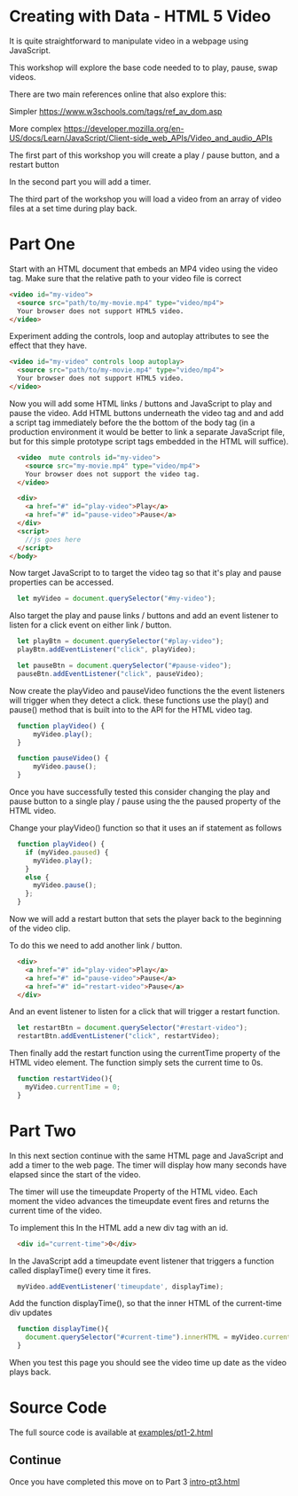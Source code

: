 # Creating with Data - HTML 5 Video
It is quite straightforward to manipulate video in a webpage using JavaScript.

This workshop will explore the base code needed to to play, pause, swap videos.

There are two main references online that also explore this:

Simpler
https://www.w3schools.com/tags/ref_av_dom.asp 

More complex 
https://developer.mozilla.org/en-US/docs/Learn/JavaScript/Client-side_web_APIs/Video_and_audio_APIs 

The first part of this workshop you will create a play / pause button, and a restart button 

In the second part you will add a timer.

The third part of the  workshop you will load a video from an array of video files at a set time during play back.

# Part One
Start with an  HTML document that embeds an MP4 video using the video tag.
Make sure that the relative path to your video file is correct
```html
<video id="my-video">
  <source src="path/to/my-movie.mp4" type="video/mp4">
  Your browser does not support HTML5 video.
</video>
```
Experiment adding the controls,  loop and autoplay attributes to see the effect that they have. 
```html
<video id="my-video" controls loop autoplay>
  <source src="path/to/my-movie.mp4" type="video/mp4">
  Your browser does not support HTML5 video.
</video>
```
Now you will add some HTML links / buttons and JavaScript to play and pause the video. Add  HTML buttons underneath the video tag and and add a script tag immediately before the the bottom of the body tag (in a production environment it would be better to link a separate JavaScript file, but for this simple prototype script tags embedded in the HTML will suffice).
```html
  <video  mute controls id="my-video">
    <source src="my-movie.mp4" type="video/mp4">
    Your browser does not support the video tag.
  </video>

  <div>
    <a href="#" id="play-video">Play</a>
    <a href="#" id="pause-video">Pause</a>
  </div>
  <script> 
    //js goes here
  </script> 
</body>
```
Now  target JavaScript to to target the video tag so that it's play and pause properties can be accessed.
```JavaScript
  let myVideo = document.querySelector("#my-video"); 
```
Also target the play and pause links / buttons and add an event listener to listen for a click event on either link / button. 
```JavaScript
  let playBtn = document.querySelector("#play-video"); 
  playBtn.addEventListener("click", playVideo);

  let pauseBtn = document.querySelector("#pause-video"); 
  pauseBtn.addEventListener("click", pauseVideo);
```
Now create the playVideo and pauseVideo functions the the event listeners will trigger when they detect a click. these functions use the play() and pause() method that is built into to the API for the HTML video tag.
```JavaScript
  function playVideo() { 
      myVideo.play(); 
  }

  function pauseVideo() { 
      myVideo.pause(); 
  } 
```
Once you have  successfully tested this consider changing the play and pause button to a single play / pause using the the paused property of the HTML video.

Change your playVideo() function so that it uses an if statement as follows
```JavaScript
  function playVideo() { 
    if (myVideo.paused) {
      myVideo.play(); 
    }
    else {
      myVideo.pause();
    };
  }
```
Now we will add a restart button that sets the player back to the beginning of the video clip.

To do this we need to add another link / button.
```html
  <div>
    <a href="#" id="play-video">Play</a>
    <a href="#" id="pause-video">Pause</a>
    <a href="#" id="restart-video">Pause</a>
  </div>
```
And an event listener to listen for a click that will trigger a restart function.
```JavaScript
  let restartBtn = document.querySelector("#restart-video");
  restartBtn.addEventListener("click", restartVideo); 
```
Then finally add the restart function using the currentTime property of the HTML video element. The function simply sets the current time to 0s. 
```JavaScript
  function restartVideo(){
    myVideo.currentTime = 0;
  }
```

# Part Two
In this next section continue with the same HTML page and JavaScript and add a timer to the web page. 
The timer will display how many seconds have elapsed since the start of the video.

The timer will use the timeupdate Property of the HTML video. Each  moment the video  advances  the timeupdate event fires and returns the current time of the video.

To implement this In the HTML add a new div tag with an id.
```html
  <div id="current-time">0</div>
```
 In the JavaScript  add a timeupdate event listener that triggers a function called displayTime() every time it fires.
```JavaScript
  myVideo.addEventListener('timeupdate', displayTime);
```
Add the function displayTime(), so that the inner HTML of the current-time div updates
```JavaScript
  function displayTime(){
    document.querySelector("#current-time").innerHTML = myVideo.currentTime;
  }
```
When you test this page you should see the video time up date as the video plays back.
# Source Code
The full source code is available at
[examples/pt1-2.html](examples/pt1-2.html)

## Continue
Once you have completed this move on to Part 3 [intro-pt3.html](intro-pt3.html)

